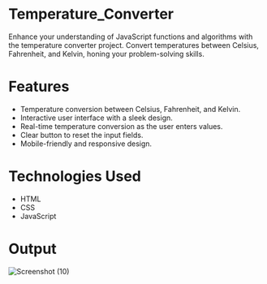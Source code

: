 # Temperature_Converter
Enhance your understanding of JavaScript functions and algorithms with the temperature converter project. Convert temperatures between Celsius, Fahrenheit, and Kelvin, honing your problem-solving skills.
# Features
- Temperature conversion between Celsius, Fahrenheit, and Kelvin.
- Interactive user interface with a sleek design.
- Real-time temperature conversion as the user enters values.
- Clear button to reset the input fields.
- Mobile-friendly and responsive design.
# Technologies Used
- HTML
- CSS
- JavaScript
# Output
![Screenshot (10)](https://github.com/VenkataKarthik05/Temperature_Converter/assets/143409030/e921e329-c5e3-4e8b-b621-dcf2fd4ce94b)
